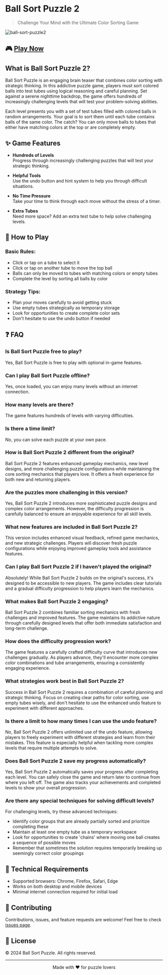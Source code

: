 # Ball Sort Puzzle 2

> Challenge Your Mind with the Ultimate Color Sorting Game

![ball-sort-puzzle2](https://github.com/user-attachments/assets/f3e68d26-deac-4d37-9cac-02796927c566)

## 🎮 [Play Now](https://ballsortpuzzle.sprunkigame.cc/ball-sort-puzzle-2)

## What is Ball Sort Puzzle 2?

Ball Sort Puzzle is an engaging brain teaser that combines color sorting with strategic thinking. In this addictive puzzle game, players must sort colored balls into test tubes using logical reasoning and careful planning. Set against a serene nighttime backdrop, the game offers hundreds of increasingly challenging levels that will test your problem-solving abilities.

Each level presents you with a set of test tubes filled with colored balls in random arrangements. Your goal is to sort them until each tube contains balls of the same color. The catch? You can only move balls to tubes that either have matching colors at the top or are completely empty.

## ✨ Game Features

- **Hundreds of Levels**  
  Progress through increasingly challenging puzzles that will test your strategic thinking.

- **Helpful Tools**  
  Use the undo button and hint system to help you through difficult situations.

- **No Time Pressure**  
  Take your time to think through each move without the stress of a timer.

- **Extra Tubes**  
  Need more space? Add an extra test tube to help solve challenging levels.

## 🎯 How to Play

### Basic Rules:
- Click or tap on a tube to select it
- Click or tap on another tube to move the top ball
- Balls can only be moved to tubes with matching colors or empty tubes
- Complete the level by sorting all balls by color

### Strategy Tips:
- Plan your moves carefully to avoid getting stuck
- Use empty tubes strategically as temporary storage
- Look for opportunities to create complete color sets
- Don't hesitate to use the undo button if needed


## ❓ FAQ

### Is Ball Sort Puzzle free to play?
Yes, Ball Sort Puzzle is free to play with optional in-game features.

### Can I play Ball Sort Puzzle offline?
Yes, once loaded, you can enjoy many levels without an internet connection.

### How many levels are there?
The game features hundreds of levels with varying difficulties.

### Is there a time limit?
No, you can solve each puzzle at your own pace.

### How is Ball Sort Puzzle 2 different from the original?
Ball Sort Puzzle 2 features enhanced gameplay mechanics, new level designs, and more challenging puzzle configurations while maintaining the core sorting mechanics that players love. It offers a fresh experience for both new and returning players.

### Are the puzzles more challenging in this version?
Yes, Ball Sort Puzzle 2 introduces more sophisticated puzzle designs and complex color arrangements. However, the difficulty progression is carefully balanced to ensure an enjoyable experience for all skill levels.

### What new features are included in Ball Sort Puzzle 2?
This version includes enhanced visual feedback, refined game mechanics, and new strategic challenges. Players will discover fresh puzzle configurations while enjoying improved gameplay tools and assistance features.

### Can I play Ball Sort Puzzle 2 if I haven't played the original?
Absolutely! While Ball Sort Puzzle 2 builds on the original's success, it's designed to be accessible to new players. The game includes clear tutorials and a gradual difficulty progression to help players learn the mechanics.

### What makes Ball Sort Puzzle 2 engaging?
Ball Sort Puzzle 2 combines familiar sorting mechanics with fresh challenges and improved features. The game maintains its addictive nature through carefully designed levels that offer both immediate satisfaction and long-term challenge.

### How does the difficulty progression work?
The game features a carefully crafted difficulty curve that introduces new challenges gradually. As players advance, they'll encounter more complex color combinations and tube arrangements, ensuring a consistently engaging experience.

### What strategies work best in Ball Sort Puzzle 2?
Success in Ball Sort Puzzle 2 requires a combination of careful planning and strategic thinking. Focus on creating clear paths for color sorting, use empty tubes wisely, and don't hesitate to use the enhanced undo feature to experiment with different approaches.

### Is there a limit to how many times I can use the undo feature?
No, Ball Sort Puzzle 2 offers unlimited use of the undo feature, allowing players to freely experiment with different strategies and learn from their mistakes. This feature is especially helpful when tackling more complex levels that require multiple attempts to solve.

### Does Ball Sort Puzzle 2 save my progress automatically?
Yes, Ball Sort Puzzle 2 automatically saves your progress after completing each level. You can safely close the game and return later to continue from where you left off. The game also tracks your achievements and completed levels to show your overall progression.

### Are there any special techniques for solving difficult levels?
For challenging levels, try these advanced techniques:
- Identify color groups that are already partially sorted and prioritize completing these
- Maintain at least one empty tube as a temporary workspace
- Look for opportunities to create 'chains' where moving one ball creates a sequence of possible moves
- Remember that sometimes the solution requires temporarily breaking up seemingly correct color groupings


## 🔧 Technical Requirements

- Supported browsers: Chrome, Firefox, Safari, Edge
- Works on both desktop and mobile devices
- Minimal internet connection required for initial load

## 🤝 Contributing

Contributions, issues, and feature requests are welcome! Feel free to check [issues page](https://github.com/BallSortPuzzleOnline/Ball-Sort-Puzzle2/issues).

## 📝 License

© 2024 Ball Sort Puzzle. All rights reserved.

---

<div align="center">
  Made with ❤️ for puzzle lovers
</div>
